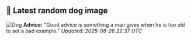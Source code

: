 ## 🐶 Latest random dog image
![Dog](https://images.dog.ceo/breeds/appenzeller/n02107908_6042.jpg)
**Advice:** "Good advice is something a man gives when he is too old to set a bad example."
*Updated: 2025-08-26 22:37 UTC*
